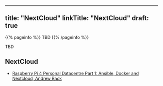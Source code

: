 
---
title: "NextCloud"
linkTitle: "NextCloud"
draft: true
---

{{% pageinfo %}}
TBD
{{% /pageinfo %}}

TBD

## NextCloud

* [Raspberry Pi 4 Personal Datacentre Part 1: Ansible, Docker and Nextcloud, Andrew Back](https://www.rs-online.com/designspark/raspberry-pi-4-personal-datacentre-part-1-ansible-docker-and-nextcloud)

